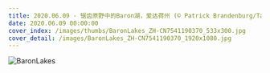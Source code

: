```yaml
---
title: 2020.06.09 - 锯齿原野中的Baron湖，爱达荷州 (© Patrick Brandenburg/Tandem Stills + Motion)
date: 2020.06.09 00:00:00
cover_index: /images/thumbs/BaronLakes_ZH-CN7541190370_533x300.jpg
cover_detail: /images/BaronLakes_ZH-CN7541190370_1920x1080.jpg
---
```


![BaronLakes](/images/BaronLakes_ZH-CN7541190370_1920x1080.jpg)
